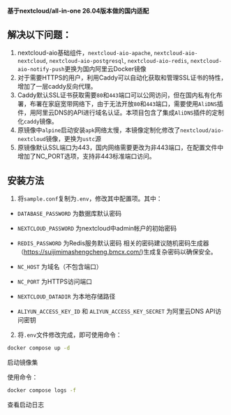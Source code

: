 ####  基于nextcloud/all-in-one 26.04版本做的国内适配
## 解决以下问题：
1. nextcloud-aio基础组件，`nextcloud-aio-apache`, `nextcloud-aio-nextcloud`, `nextcloud-aio-postgresql`, `nextcloud-aio-redis`, `nextcloud-aio-notify-push`更换为国内阿里云Docker镜像
2. 对于需要HTTPS的用户，利用Caddy可以自动化获取和管理SSL证书的特性，增加了一层caddy反向代理。
3. Caddy默认SSL证书获取需要`80`和`443`端口可以公网访问，但在国内私有化布署，布署在家庭宽带网络下，由于无法开放`80`和`443`端口，需要使用`AliDNS`插件，用阿里云DNS的API进行域名认证。本项目包含了集成`AliDNS`插件的定制化`caddy`镜像。
4. 原镜像中`alpine`启动安装`apk`网络太慢，本镜像定制化修改了`nextcloud/aio-nextcloud`镜像，更换为`ustc`源
5. 原镜像默认SSL端口为443，国内网络需要更改为非443端口，在配置文件中增加了NC_PORT选项，支持非443标准端口访问。

## 安装方法
1. 将`sample.conf`复制为`.env`，修改其中配置项。其中：

- `DATABASE_PASSWORD` 为数据库默认密码
- `NEXTCLOUD_PASSWORD` 为nextcloud中admin帐户的初始密码
- `REDIS_PASSWORD` 为Redis服务默认密码
相关的密码建议随机密码生成器（https://suijimimashengcheng.bmcx.com/)生成复杂密码以确保安全。


- `NC_HOST` 为域名（不包含端口）
- `NC_PORT` 为HTTPS访问端口

- `NEXTCLOUD_DATADIR` 为本地存储路径

- `ALIYUN_ACCESS_KEY_ID` 和 `ALIYUN_ACCESS_KEY_SECRET` 为阿里云DNS API访问密钥

2. 将`.env`文件修改完成，即可使用命令：
```bash
docker compose up -d
```
启动镜像集

使用命令：
```bash
docker compose logs -f
```
查看启动日志